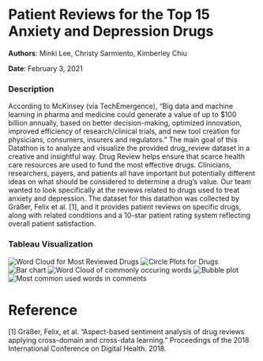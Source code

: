 # Patient Reviews for the Top 15 Anxiety and Depression Drugs
**Authors**: Minki Lee, Christy Sarmiento, Kimberley Chiu

**Date**: February 3, 2021

### Description

According to McKinsey (via TechEmergence), “Big data and machine learning in pharma and medicine could generate a value of up to $100 billion annually, based on better decision-making, optimized innovation, improved efficiency of research/clinical trials, and new tool creation for physicians, consumers, insurers and regulators.” The main goal of this Datathon is to analyze and visualize the provided drug_review dataset in a creative and insightful way. Drug Review helps ensure that scarce health care resources are used to fund the most effective drugs. Clinicians, researchers, payers, and patients all have important but potentially different ideas on what should be considered to determine a drug’s value. Our team wanted to look specifically at the reviews related to drugs used to treat anxiety and depression. The dataset for this datathon was collected by Gräßer, Felix et al. [1], and it provides patient reviews on specific drugs, along with related conditions and a 10-star patient rating system reflecting overall patient satisfaction.

### Tableau Visualization
![Word Cloud for Most Reviewed Drugs](https://user-images.githubusercontent.com/72405141/133524110-e8ebc9df-4727-4a47-a1d0-8ef78037b41a.png)
![Circle Plots for Drugs](https://user-images.githubusercontent.com/72405141/133524120-4cc6d36e-b7e0-480e-845b-4def9a05cf8a.png)
![Bar chart](https://user-images.githubusercontent.com/72405141/133524123-788409a8-0acf-47b2-b73b-c0235c2a1184.png)
![Word Cloud of commonly occuring words](https://user-images.githubusercontent.com/72405141/133524130-1630bac1-00e3-490d-9e07-c1211892b9b0.png)
![Bubble plot](https://user-images.githubusercontent.com/72405141/133524131-6ddddffd-6844-4685-a5c2-a51d7aa2b8d7.png)
![Most common used words in comments](https://user-images.githubusercontent.com/72405141/133524134-3ea01d84-112e-4327-af28-ddff911df3b9.png)

# Reference
[1] Gräßer, Felix, et al. “Aspect-based sentiment analysis of drug reviews applying cross-domain and cross-data learning.” Proceedings of the 2018 International Conference on Digital Health. 2018.

